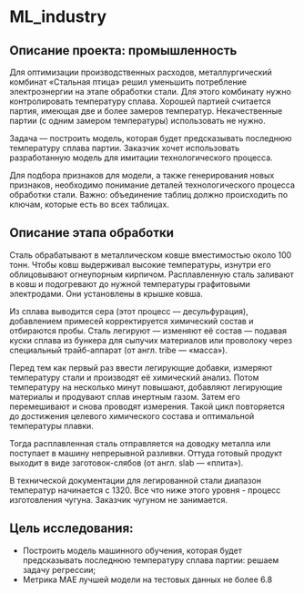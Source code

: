 # ML_industry

## Описание проекта: промышленность

Для оптимизации производственных расходов, металлургический комбинат «Стальная птица» решил уменьшить потребление электроэнергии на этапе обработки стали. Для этого комбинату нужно контролировать температуру сплава.
Хорошей партией считается партия, имеющая две и более замеров температур. Некачественные партии (с одним замером температуры) использовать не нужно.

Задача — построить модель, которая будет предсказывать последнюю температуру сплава партии. Заказчик хочет использовать разработанную модель для имитации технологического процесса.

Для подбора признаков для модели, а также генерирования новых признаков, необходимо понимание деталей технологического процесса обработки стали. Важно: объединение таблиц должно происходить по ключам, которые есть во всех таблицах.

## Описание этапа обработки

Сталь обрабатывают в металлическом ковше вместимостью около 100 тонн. Чтобы ковш выдерживал высокие температуры, изнутри его облицовывают огнеупорным кирпичом. Расплавленную сталь заливают в ковш и подогревают до нужной температуры графитовыми электродами. Они установлены в крышке ковша.

Из сплава выводится сера (этот процесс — десульфурация), добавлением примесей корректируется химический состав и отбираются пробы. Сталь легируют — изменяют её состав — подавая куски сплава из бункера для сыпучих материалов или проволоку через специальный трайб-аппарат (от англ. tribe — «масса»).

Перед тем как первый раз ввести легирующие добавки, измеряют температуру стали и производят её химический анализ. Потом температуру на несколько минут повышают, добавляют легирующие материалы и продувают сплав инертным газом. Затем его перемешивают и снова проводят измерения. Такой цикл повторяется до достижения целевого химического состава и оптимальной температуры плавки.

Тогда расплавленная сталь отправляется на доводку металла или поступает в машину непрерывной разливки. Оттуда готовый продукт выходит в виде заготовок-слябов (от англ. slab — «плита»).

В технической документации для легированной стали диапазон температур начинается с 1320. Все что ниже этого уровня - процесс изготовления чугуна. Заказчик чугуном не занимается.

## Цель исследования:

- Построить модель машинного обучения, которая будет предсказывать последнюю температуру сплава партии: решаем задачу регрессии;
- Метрика МАЕ лучшей модели на тестовых данных не более 6.8
